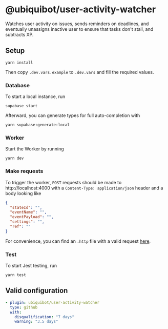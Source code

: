 # @ubiquibot/user-activity-watcher

Watches user activity on issues, sends reminders on deadlines, and eventually unassigns inactive user to ensure that 
tasks don't stall, and subtracts XP.

## Setup
```shell
yarn install
```

Then copy `.dev.vars.example` to `.dev.vars` and fill the required values.

### Database
To start a local instance, run
```shell
supabase start
```

Afterward, you can generate types for full auto-completion with
```shell
yarn supabase:generate:local
```

### Worker
Start the Worker by running
```shell
yarn dev
```

### Make requests
To trigger the worker, `POST` requests should be made to http://localhost:4000 with a `Content-Type: application/json`
header and a body looking like
```json
{
  "stateId": "",
  "eventName": "",
  "eventPayload": "",
  "settings": "",
  "ref": ""
}
```
For convenience, you can find an `.http` file with a valid request [here](/tests/http/request.http).

### Test
To start Jest testing, run
```shell
yarn test
```

## Valid configuration
```yaml
- plugin: ubiquibot/user-activity-watcher
  type: github
  with:
    disqualification: "7 days"
    warning: "3.5 days"
```
